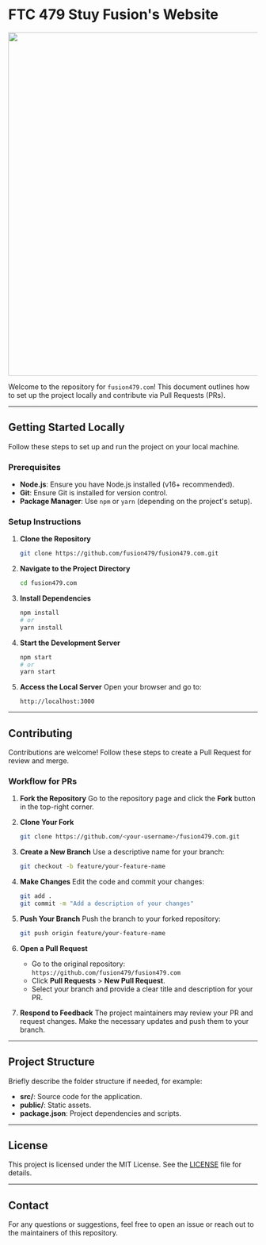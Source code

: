 # FTC 479 Stuy Fusion's Website

<img width="693" src="https://i.ibb.co/Jn3nbHg/68747470733a2f2f692e6962622e636f2f4a6470323242712f6c6f676f2d64393230396133392e706e67-1.png" />

Welcome to the repository for `fusion479.com`! This document outlines how to set up the project locally and contribute via Pull Requests (PRs).

---

## Getting Started Locally

Follow these steps to set up and run the project on your local machine.

### Prerequisites

- **Node.js**: Ensure you have Node.js installed (v16+ recommended).
- **Git**: Ensure Git is installed for version control.
- **Package Manager**: Use `npm` or `yarn` (depending on the project's setup).

### Setup Instructions

1. **Clone the Repository**

   ```bash
   git clone https://github.com/fusion479/fusion479.com.git
   ```

2. **Navigate to the Project Directory**

   ```bash
   cd fusion479.com
   ```

3. **Install Dependencies**

   ```bash
   npm install
   # or
   yarn install
   ```

4. **Start the Development Server**

   ```bash
   npm start
   # or
   yarn start
   ```

5. **Access the Local Server**
   Open your browser and go to:
   ```
   http://localhost:3000
   ```

---

## Contributing

Contributions are welcome! Follow these steps to create a Pull Request for review and merge.

### Workflow for PRs

1. **Fork the Repository**
   Go to the repository page and click the **Fork** button in the top-right corner.

2. **Clone Your Fork**

   ```bash
   git clone https://github.com/<your-username>/fusion479.com.git
   ```

3. **Create a New Branch**
   Use a descriptive name for your branch:

   ```bash
   git checkout -b feature/your-feature-name
   ```

4. **Make Changes**
   Edit the code and commit your changes:

   ```bash
   git add .
   git commit -m "Add a description of your changes"
   ```

5. **Push Your Branch**
   Push the branch to your forked repository:

   ```bash
   git push origin feature/your-feature-name
   ```

6. **Open a Pull Request**

   - Go to the original repository: `https://github.com/fusion479/fusion479.com`
   - Click **Pull Requests** > **New Pull Request**.
   - Select your branch and provide a clear title and description for your PR.

7. **Respond to Feedback**
   The project maintainers may review your PR and request changes. Make the necessary updates and push them to your branch.

---

## Project Structure

Briefly describe the folder structure if needed, for example:

- **src/**: Source code for the application.
- **public/**: Static assets.
- **package.json**: Project dependencies and scripts.

---

## License

This project is licensed under the MIT License. See the [LICENSE](LICENSE) file for details.

---

## Contact

For any questions or suggestions, feel free to open an issue or reach out to the maintainers of this repository.

